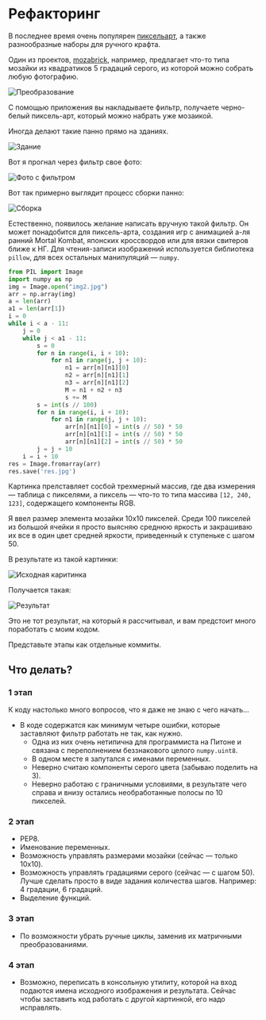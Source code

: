 # Рефакторинг

В последнее время очень популярен [пиксельарт](https://en.wikipedia.org/wiki/Pixel_art), а также разнообразные наборы для ручного крафта.

Один из проектов, [mozabrick](https://mozabrick.ru/products/model-l/), например, предлагает что-то типа мозайки из квадратиков 5 градаций серого, из которой можно собрать любую фотографию.

![Преобразование](images/img-test.png)

С помощью приложения вы накладываете фильтр, получаете черно-белый пиксель-арт, который можно набрать уже мозаикой.

Иногда делают такие панно прямо на зданиях.

![Здание](images/632.jpg)


Вот я прогнал через фильтр свое фото:

![Фото с фильтром](images/m0oLR8Tx0zRG8s3SZQlQLnF8bhcnGu6AwzRA5aqi.png_4_1.png)

Вот так примерно выглядит процесс сборки панно:

![Сборка](images/compile.png)

Естественно, появилось желание написать вручную такой фильтр. Он может понадобится для пиксель-арта, создания игр с анимацией а-ля ранний Mortal Kombat, японских кроссвордов или для вязки свитеров ближе к НГ. Для чтения-записи изображений используется библиотека `pillow`, для всех остальных манипуляций &mdash; `numpy`.


```python
from PIL import Image
import numpy as np
img = Image.open("img2.jpg")
arr = np.array(img)
a = len(arr)
a1 = len(arr[1])
i = 0
while i < a - 11:
    j = 0
    while j < a1 - 11:
        s = 0
        for n in range(i, i + 10):
            for n1 in range(j, j + 10):
                n1 = arr[n][n1][0]
                n2 = arr[n][n1][1]
                n3 = arr[n][n1][2]
                M = n1 + n2 + n3
                s += M
        s = int(s // 100)
        for n in range(i, i + 10):
            for n1 in range(j, j + 10):
                arr[n][n1][0] = int(s // 50) * 50
                arr[n][n1][1] = int(s // 50) * 50
                arr[n][n1][2] = int(s // 50) * 50
        j = j + 10
    i = i + 10
res = Image.fromarray(arr)
res.save('res.jpg')
```

Картинка прелставляет сосбой трехмерный массив, где два измерения &mdash; таблица с пикселями, а пиксель &mdash; что-то то типа массива `[12, 240, 123]`, содержащего компоненты RGB.  

Я ввел размер элемента мозайки 10x10 пикселей. Среди 100 пикселей из большой ячейки я просто выясняю среднюю яркость и закрашиваю их все в один цвет средней яркости, приведенный к ступеньке с шагом 50.

В результате из такой картинки:

![Исходная каритинка](images/img2.jpg)

Получается такая:

![Результат](images/res.jpg)

Это не тот результат, на который я рассчитывал, и вам предстоит много поработать с моим кодом.

Представьте этапы как отдельные коммиты.

## Что делать?

### 1 этап
К коду настолько много вопросов, что я даже не знаю с чего начать...

* В коде содержатся как минимум четыре ошибки, которые заставляют фильтр работать не так, как нужно.
    * Одна из них очень нетипична для программиста на Питоне и связана с переполнением беззнакового целого `numpy.uint8`.
    * В одном месте я запутался с именами переменных.
    * Неверно считаю компоненты серого цвета (забываю поделить на 3).
    * Неверно работаю с граничными условиями, в результате чего справа и внизу остались необработанные полосы по 10 пикселей.

### 2 этап
* PEP8.
* Именование переменных.
* Возможность управлять размерами мозайки (сейчас &mdash; только 10x10).
* Возможность управлять градациями серого (сейчас &mdash; с шагом 50). Лучше сделать просто в виде задания количества шагов. Например: 4 градации, 6 градаций. 
* Выделение функций.
### 3 этап
* По возможности убрать ручные циклы, заменив их матричными преобразованиями.
### 4 этап
* Возможно, переписать в консольную утилиту, которой на вход подаются имена исходного изображения и результата. Сейчас чтобы заставить код работать с другой картинкой, его надо исправлять.
